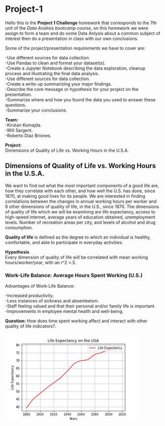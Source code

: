 # Project-1
Hello this is the **Project 1 Challenge** homework that corresponds to the 7th unit of the _Data Analisis bootcamp course_, on this homework we were assign to form a team and do some Data Anlysis about a common subject of interest then do a presentation in class with our own conclusions.    

Some of the project/presentation requirements we have to cover are:  

-Use different sources for data collection.  
-Use Pandas to clean and format your dataset(s).  
-Create a Jupyter Notebook describing the data exploration, cleanup process and illustrating the final data analysis.  
-Use different sources for data collection.   
-Create a write-up summarizing your major findings.  
-Describe the core message or hypothesis for your project on the presentation.  
-Summarize where and how you found the data you used to answer these questions.  
-Summarize your conclusions.  


**Team:**    
-Kirstan Komajda.  
-Will Sargent.  
-Roberto Diaz Briones.  

**Project:**  
Dimensions of Quality of Life vs. Working Hours in the U.S.A.


## Dimensions of Quality of Life vs. Working Hours in the U.S.A. ##  
We want to find out what the most important components of a good life are, how they correlate with each other, and how well the U.S. has done, since 1870, at making good lives for its people. We are interested in finding correlations between the changes in annual working hours per worker and 6 other dimensions of quality of life, in the U.S., since 1870. The dimensions of quality of life which we will be examining are life expectancy, access to high-speed internet, average years of education obtained, unemployment levels. Number of recreation areas per city, and levels of alcohol and drug consumption.  

**Quality of life** is defined as the degree to which an individual is healthy, comfortable, and able to participate in everyday activities.  

**Hypothesis**  
Every dimension of quality of life will be correlated with mean working hours/worker/year, with an r^2  >.5.

### Work-Life Balance: Average Hours Spent Working (U.S.) ###

Advantages of Work-Life Balance:  

-Increased productivity.  
-Less instances of sickness and absenteeism.  
-Staff feeling valued and that their personal and/or family life is important.  
-Improvements in employee mental health and well-being.  

**Question:** How does time spent working affect and interact with other quality of life indicators?.

![ScreenShot](/data/life_expectancy.png)





